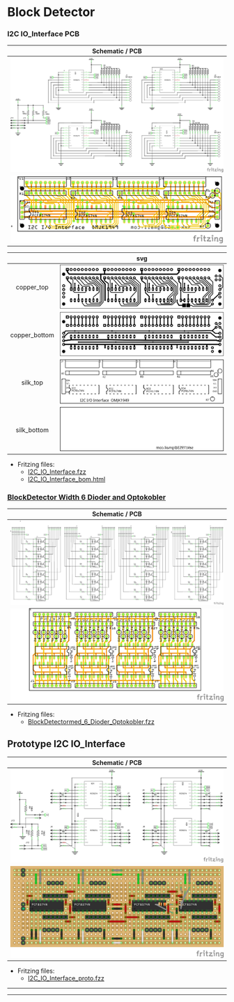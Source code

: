 # Block Detector

### I2C IO_Interface PCB

|Schematic / PCB|
|:---:|
|![schem](./Images/I2C_%20IO_Interface_schem.png)|
|![PCB](./Images/I2C_%20IO_Interface_pcb.png)|

||svg|
|:---:|:---:|
|copper_top|![copper_top](./Images/svg_I2C_IO_Interface/I2C_%20IO_Interface_etch_copper_top.svg)|
|copper_bottom|![copper_bottom](./Images/svg_I2C_IO_Interface/I2C_%20IO_Interface_etch_copper_bottom.svg)|
|silk_top|![silk_top](./Images/svg_I2C_IO_Interface/I2C_%20IO_Interface_etch_silk_top.svg)|
|silk_bottom|![silk_bottom](./Images/svg_I2C_IO_Interface/I2C_%20IO_Interface_etch_silk_bottom.svg)|


* Fritzing files:
  * [I2C_IO_Interface.fzz](./I2C_%20IO_Interface.fzz)
  * [I2C_IO_Interface_bom.html](./I2C_%20IO_Interface_bom.html)

### [BlockDetector Width 6 Dioder and Optokobler](./Block_Detecsion/README.md#blockdetector-width-6-dioder-and-optokobler)

|Schematic / PCB|
|:---:|
|![schem](./Images/BlockDetectormed_6_Dioder_Optokobler_schem.png)|
|![PCB](./Images/BlockDetectormed_6_Dioder_Optokobler_pcb.png)|

* Fritzing files:
  * [BlockDetectormed_6_Dioder_Optokobler.fzz](./BlockDetectormed_6_Dioder_Optokobler.fzz)

## Prototype I2C IO_Interface

|Schematic / PCB|
|:---:|
|![schem](./Images/I2C_%20IO_Interface_proto_schem.png)|
|![PCB](./Images/I2C_%20IO_Interface_proto_bb.png)|

* Fritzing files:
  * [I2C_IO_Interface_proto.fzz](./I2C_%20IO_Interface_proto.fzz)

<hr><hr>
